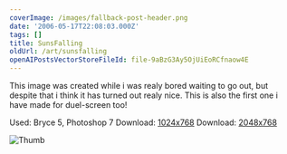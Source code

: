 ```yaml
---
coverImage: /images/fallback-post-header.png
date: '2006-05-17T22:08:03.000Z'
tags: []
title: SunsFalling
oldUrl: /art/sunsfalling
openAIPostsVectorStoreFileId: file-9aBzG3Ay5OjUiEoRCfnaow4E
---
```


This image was created while i was realy bored waiting to go out, but despite that i think it has turned out realy nice. This is also the first one i have made for duel-screen too!

Used: Bryce 5, Photoshop 7
Download: [1024x768](https://www.mikecann.co.uk/Images/Art-Full/SunsFalling.jpg)
Download: [2048x768](https://www.mikecann.co.uk/Images/Art-Full/SunsFalling-Duel.jpg)

![Thumb](https://www.mikecann.co.uk/Images/Art-Thumbs/SunsFalling.gif "Thumb")
